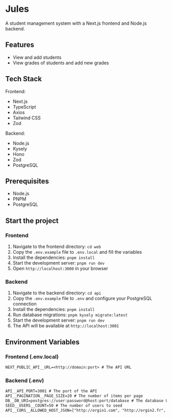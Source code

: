 # Jules

A student management system with a Next.js frontend and Node.js backend.

## Features

- View and add students
- View grades of students and add new grades

## Tech Stack

Frontend:

- Next.js
- TypeScript
- Axios
- Tailwind CSS
- Zod

Backend:

- Node.js
- Kysely
- Hono
- Zod
- PostgreSQL

## Prerequisites

- Node.js
- PNPM
- PostgreSQL

## Start the project

### Frontend

1. Navigate to the frontend directory: `cd web`
2. Copy the `.env.example` file to `.env.local` and fill the variables
3. Install the dependencies: `pnpm install`
4. Start the development server: `pnpm run dev`
5. Open `http://localhost:3000` in your browser

### Backend

1. Navigate to the backend directory: `cd api`
2. Copy the `.env.example` file to `.env` and configure your PostgreSQL connection
3. Install the dependencies: `pnpm install`
4. Run database migrations: `pnpm kysely migrate:latest`
5. Start the development server: `pnpm run dev`
6. The API will be available at `http://localhost:3001`

## Environment Variables

### Frontend (.env.local)

```txt
NEXT_PUBLIC_API__URL=<http://domain:port> # The API URL
```

### Backend (.env)

```txt
API__API_PORT=3001 # The port of the API
API__PAGINATION__PAGE_SIZE=20 # The number of items per page
DB__DB_URI=postgres://user:password@host:port/database # The database URI
SEED__USERS__COUNT=50 # The number of users to seed
API__CORS__ALLOWED_HOST_JSON=["http://orgin1.com", "http://orgin2.fr", "http://orgin3.io"] # The allowed hosts for CORS
```
